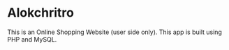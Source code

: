 # Alokchritro
This is an Online Shopping Website (user side only). This app is built using PHP and MySQL.
